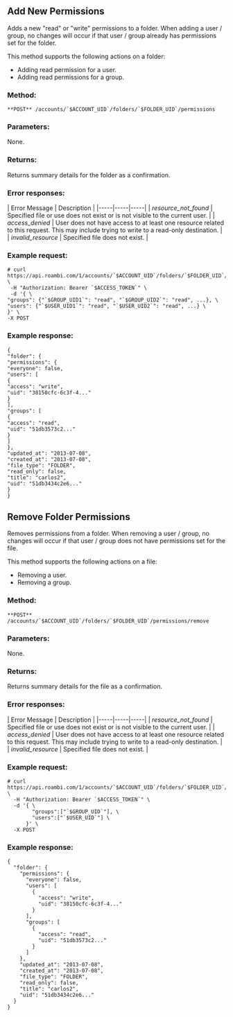 ## Add New Permissions
Adds a new "read" or "write" permissions to a folder. When adding a user / group, no changes will occur if that user / group already has permissions set for the folder.

This method supports the following actions on a folder:
* Adding read permission for a user.</li>
* Adding read permissions for a group.</li>

### Method:

```
**POST** /accounts/`$ACCOUNT_UID`/folders/`$FOLDER_UID`/permissions
```

### Parameters:

None.

### Returns:

Returns summary details for the folder as a confirmation.

### Error responses:

| Error Message | Description |
|-----|-----|-----|
| *resource_not_found* | Specified file or use does not exist or is not visible to the current user. |
| *access_denied* | User does not have access to at least one resource related to this request. This may include trying to write to a read-only destination. |
| *invalid_resource* | Specified file does not exist. |

### Example request:
```
# curl https://api.roambi.com/1/accounts/`$ACCOUNT_UID`/folders/`$FOLDER_UID`/permissions \
 -H "Authorization: Bearer `$ACCESS_TOKEN`" \
 -d '{ \
"groups": {"`$GROUP_UID1`": "read", "`$GROUP_UID2`": "read", ...}, \
"users": {"`$USER_UID1`": "read", "`$USER_UID2`": "read", ...} \
}' \
-X POST
```

### Example response:
```
{
"folder": {
"permissions": {
"everyone": false,
"users": [
{
"access": "write",
"uid": "38150cfc-6c3f-4..."
}
],
"groups": [
{
"access": "read",
"uid": "51db3573c2..."
}
]
},
"updated_at": "2013-07-08",
"created_at": "2013-07-08",
"file_type": "FOLDER",
"read_only": false,
"title": "carlos2",
"uid": "51db3434c2e6..."
}
}
```

## Remove Folder Permissions
Removes permissions from a folder. When removing a user / group, no changes will occur if that user / group does not have permissions set for the file.

This method supports the following actions on a file:
* Removing a user.
* Removing a group.

### Method:


```
**POST** /accounts/`$ACCOUNT_UID`/folders/`$FOLDER_UID`/permissions/remove
```
### Parameters:

None.

### Returns:

Returns summary details for the file as a confirmation.

### Error responses:

| Error Message | Description |
|-----|-----|-----|
| *resource_not_found* | Specified file or use does not exist or is not visible to the current user. |
| *access_denied* | User does not have access to at least one resource related to this request. This may include trying to write to a read-only destination. |
| *invalid_resource* | Specified file does not exist. |

### Example request:


```
# curl https://api.roambi.com/1/accounts/`$ACCOUNT_UID`/folders/`$FOLDER_UID`/permissions/remove \
  -H "Authorization: Bearer `$ACCESS_TOKEN`" \
  -d '{ \
        "groups":["`$GROUP_UID`"], \
        "users":["`$USER_UID`"] \
      }' \
  -X POST
```
### Example response:
```
{
  "folder": {
    "permissions": {
      "everyone": false,
      "users": [
        {
          "access": "write",
          "uid": "38150cfc-6c3f-4..."
        }
      ],
      "groups": [
        {
          "access": "read",
          "uid": "51db3573c2..."
        }
      ]
    },
    "updated_at": "2013-07-08",
    "created_at": "2013-07-08",
    "file_type": "FOLDER",
    "read_only": false,
    "title": "carlos2",
    "uid": "51db3434c2e6..."
  }
}
```
